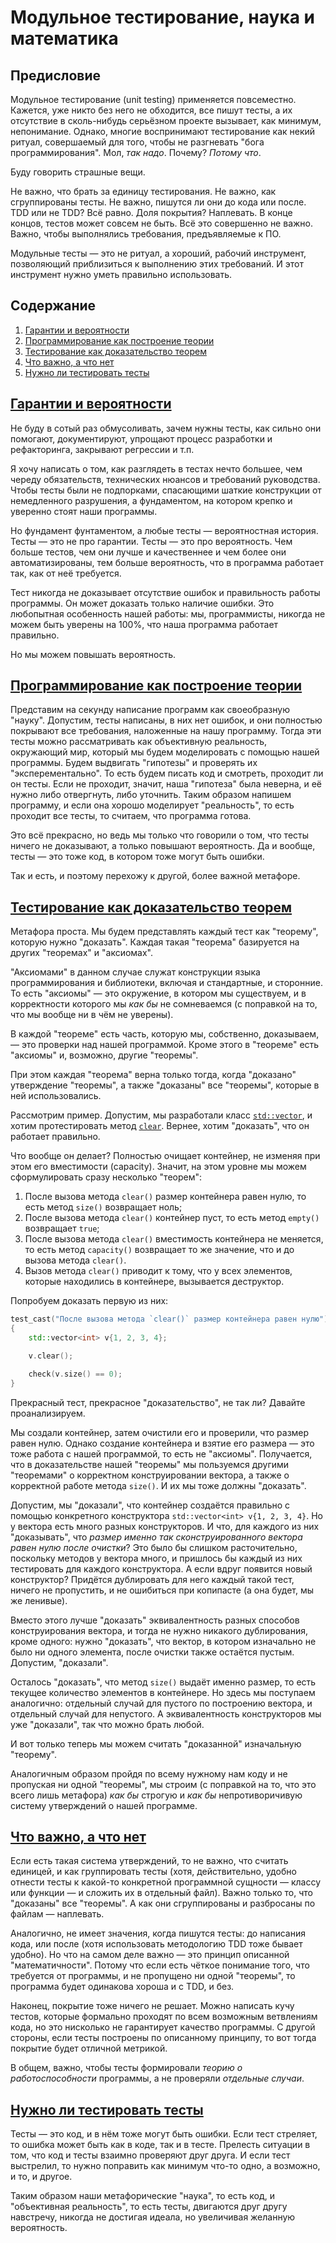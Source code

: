 Модульное тестирование, наука и математика
==========================================

Предисловие
-----------

Модульное тестирование (unit testing) применяется повсеместно. Кажется, уже никто без него не обходится, все пишут тесты, а их отсутствие в сколь-нибудь серьёзном проекте вызывает, как минимум, непонимание. Однако, многие воспринимают тестирование как некий ритуал, совершаемый для того, чтобы не разгневать "бога программирования". Мол, _так надо_. Почему? _Потому что_.

Буду говорить страшные вещи.

Не важно, что брать за единицу тестирования. Не важно, как сгруппированы тесты. Не важно, пишутся ли они до кода или после. TDD или не TDD? Всё равно. Доля покрытия? Наплевать. В конце концов, тестов может совсем не быть. Всё это совершенно не важно. Важно, чтобы выполнялись требования, предъявляемые к ПО.

Модульные тесты — это не ритуал, а хороший, рабочий инструмент, позволяющий приблизиться к выполнению этих требований. И этот инструмент нужно уметь правильно использовать.

Содержание
----------

1.  [Гарантии и вероятности](#гарантии-и-вероятности)
2.  [Программирование как построение теории](#программирование-как-построение-теории)
3.  [Тестирование как доказательство теорем](#тестирование-как-доказательство-теорем)
4.  [Что важно, а что нет](#что-важно-а-что-нет)
5.  [Нужно ли тестировать тесты](#нужно-ли-тестировать-тесты)

[Гарантии и вероятности](#содержание)
-------------------------------------

Не буду в сотый раз обмусоливать, зачем нужны тесты, как сильно они помогают, документируют, упрощают процесс разработки и рефакторинга, закрывают регрессии и т.п.

Я хочу написать о том, как разглядеть в тестах нечто большее, чем череду обязательств, технических нюансов и требований руководства. Чтобы тесты были не подпорками, спасающими шаткие конструкции от немедленного разрушения, а фундаментом, на котором крепко и уверенно стоят наши программы.

Но фундамент фунтаментом, а любые тесты — вероятностная история. Тесты — это не про гарантии. Тесты — это про вероятность. Чем больше тестов, чем они лучше и качественнее и чем более они автоматизированы, тем больше вероятность, что в программа работает так, как от неё требуется.

Тест никогда не доказывает отсутствие ошибок и правильность работы программы. Он может доказать только наличие ошибки. Это любопытная особенность нашей работы: мы, программисты, никогда не можем быть уверены на 100%, что наша программа работает правильно.

Но мы можем повышать вероятность.

[Программирование как построение теории](#содержание)
-----------------------------------------------------

Представим на секунду написание программ как своеобразную "науку". Допустим, тесты написаны, в них нет ошибок, и они полностью покрывают все требования, наложенные на нашу программу. Тогда эти тесты можно рассматривать как объективную реальность, окружающий мир, который мы будем моделировать с помощью нашей программы. Будем выдвигать "гипотезы" и проверять их "эксперементально". То есть будем писать код и смотреть, проходит ли он тесты. Если не проходит, значит, наша "гипотеза" была неверна, и её нужно либо отвергнуть, либо уточнить. Таким образом напишем программу, и если она хорошо моделирует "реальность", то есть проходит все тесты, то считаем, что программа готова.

Это всё прекрасно, но ведь мы только что говорили о том, что тесты ничего не доказывают, а только повышают вероятность. Да и вообще, тесты — это тоже код, в котором тоже могут быть ошибки.

Так и есть, и поэтому перехожу к другой, более важной метафоре.

[Тестирование как доказательство теорем](#содержание)
-----------------------------------------------------

Метафора проста. Мы будем представлять каждый тест как "теорему", которую нужно "доказать". Каждая такая "теорема" базируется на других "теоремах" и "аксиомах".

"Аксиомами" в данном случае служат конструкции языка программирования и библиотеки, включая и стандартные, и сторонние. То есть "аксиомы" — это окружение, в котором мы существуем, и в корректности которого мы _как бы_ не сомневаемся (с поправкой на то, что мы вообще ни в чём не уверены).

В каждой "теореме" есть часть, которую мы, собственно, доказываем, — это проверки над нашей программой. Кроме этого в "теореме" есть "аксиомы" и, возможно, другие "теоремы".

При этом каждая "теорема" верна только тогда, когда "доказано" утверждение "теоремы", а также "доказаны" все "теоремы", которые в ней использовались.

Рассмотрим пример. Допустим, мы разработали класс [`std::vector`](https://en.cppreference.com/w/cpp/container/vector), и хотим протестировать метод [`clear`](https://en.cppreference.com/w/cpp/container/vector/clear). Вернее, хотим "доказать", что он работает правильно.

Что вообще он делает? Полностью очищает контейнер, не изменяя при этом его вместимости (capacity). Значит, на этом уровне мы можем сформулировать сразу несколько "теорем":

1.  После вызова метода `clear()` размер контейнера равен нулю, то есть метод `size()` возвращает ноль;
2.  После вызова метода `clear()` контейнер пуст, то есть метод `empty()` возвращает `true`;
3.  После вызова метода `clear()` вместимость контейнера не меняется, то есть метод `capacity()` возвращает то же значение, что и до вызова метода `clear()`.
4.  Вызов метода `clear()` приводит к тому, что у всех элементов, которые находились в контейнере, вызывается деструктор.

Попробуем доказать первую из них:

```c++
test_cast("После вызова метода `clear()` размер контейнера равен нулю")
{
    std::vector<int> v{1, 2, 3, 4};

    v.clear();

    check(v.size() == 0);
}
```

Прекрасный тест, прекрасное "доказательство", не так ли? Давайте проанализируем.

Мы создали контейнер, затем очистили его и проверили, что размер равен нулю. Однако создание контейнера и взятие его размера — это тоже работа с нашей программой, то есть не "аксиомы". Получается, что в доказательстве нашей "теоремы" мы пользуемся другими "теоремами" о корректном конструировании вектора, а также о корректной работе метода `size()`. И их мы тоже должны "доказать".

Допустим, мы "доказали", что контейнер создаётся правильно с помощью конкретного конструктора `std::vector<int> v{1, 2, 3, 4}`. Но у вектора есть много разных конструкторов. И что, для каждого из них "доказывать", что _размер именно так сконструированного вектора равен нулю после очистки_? Это было бы слишком расточительно, поскольку методов у вектора много, и пришлось бы каждый из них тестировать для каждого конструктора. А если вдруг появится новый конструктор? Придётся дублировать для него каждый такой тест, ничего не пропустить, и не ошибиться при копипасте (а она будет, мы же ленивые).

Вместо этого лучше "доказать" эквивалентность разных способов конструирования вектора, и тогда не нужно никакого дублирования, кроме одного: нужно "доказать", что вектор, в котором изначально не было ни одного элемента, после очистки также остаётся пустым. Допустим, "доказали".

Осталось "доказать", что метод `size()` выдаёт именно размер, то есть текущее количество элементов в контейнере. Но здесь мы поступаем аналогично: отдельный случай для пустого по построению вектора, и отдельный случай для непустого. А эквивалентность конструкторов мы уже "доказали", так что можно брать любой.

И вот только теперь мы можем считать "доказанной" изначальную "теорему".

Аналогичным образом пройдя по всему нужному нам коду и не пропуская ни одной "теоремы", мы строим (с поправкой на то, что это всего лишь метафора) _как бы_ строгую и _как бы_ непротиворичивую систему утверждений о нашей программе.

[Что важно, а что нет](#содержание)
-----------------------------------

Если есть такая система утверждений, то не важно, что считать единицей, и как группировать тесты (хотя, действительно, удобно отнести тесты к какой-то конкретной программной сущности — классу или функции — и сложить их в отдельный файл). Важно только то, что "доказаны" все "теоремы". А как они сгруппированы и разбросаны по файлам — наплевать.

Аналогично, не имеет значения, когда пишутся тесты: до написания кода, или после (хотя использовать методологию TDD тоже бывает удобно). Но что на самом деле важно — это принцип описанной "математичности". Потому что если есть чёткое понимание того, что требуется от программы, и не пропущено ни одной "теоремы", то программа будет одинакова хороша и с TDD, и без.

Наконец, покрытие тоже ничего не решает. Можно написать кучу тестов, которые формально проходят по всем возможным ветвлениям кода, но это нисколько не гарантирует качество программы. С другой стороны, если тесты построены по описанному принципу, то вот тогда покрытие будет отличной метрикой.

В общем, важно, чтобы тесты формировали _теорию о работоспособности_ программы, а не проверяли _отдельные случаи_.

[Нужно ли тестировать тесты](#содержание)
-----------------------------------------

Тесты — это код, и в нём тоже могут быть ошибки. Если тест стреляет, то ошибка может быть как в коде, так и в тесте. Прелесть ситуации в том, что код и тесты взаимно проверяют друг друга. И если тест выстрелил, то нужно поправить как минимум что-то одно, а возможно, и то, и другое.

Таким образом наши метафорические "наука", то есть код, и "объективная реальность", то есть тесты, двигаются друг другу навстречу, никогда не достигая идеала, но увеличивая желанную вероятность.
